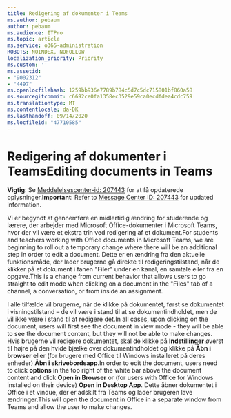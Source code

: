 ```yaml
---
title: Redigering af dokumenter i Teams
ms.author: pebaum
author: pebaum
ms.audience: ITPro
ms.topic: article
ms.service: o365-administration
ROBOTS: NOINDEX, NOFOLLOW
localization_priority: Priority
ms.custom: ''
ms.assetid:
- "9002312"
- "4497"
ms.openlocfilehash: 1259bb936e7789b784c5d7c5dc715801bf860a58
ms.sourcegitcommit: c6692ce0fa1358ec3529e59ca0ecdfdea4cdc759
ms.translationtype: MT
ms.contentlocale: da-DK
ms.lasthandoff: 09/14/2020
ms.locfileid: "47710585"
---
```

# <a name="editing-documents-in-teams"></a><span data-ttu-id="4cfd6-102">Redigering af dokumenter i Teams</span><span class="sxs-lookup"><span data-stu-id="4cfd6-102">Editing documents in Teams</span></span>

<span data-ttu-id="4cfd6-103">**Vigtig**: Se [Meddelelsescenter-id: 207443](https://admin.microsoft.com/Adminportal/Home?source=applauncher#MessageCenter?id=MC207443) for at få opdaterede oplysninger.</span><span class="sxs-lookup"><span data-stu-id="4cfd6-103">**Important**: Refer to [Message Center ID: 207443](https://admin.microsoft.com/Adminportal/Home?source=applauncher#MessageCenter?id=MC207443) for updated information.</span></span> 

<span data-ttu-id="4cfd6-104">Vi er begyndt at gennemføre en midlertidig ændring for studerende og lærere, der arbejder med Microsoft Office-dokumenter i Microsoft Teams, hvor der vil være et ekstra trin ved redigering af et dokument.</span><span class="sxs-lookup"><span data-stu-id="4cfd6-104">For students and teachers working with Office documents in Microsoft Teams, we are beginning to roll out a temporary change where there will be an additional step in order to edit a document.</span></span> <span data-ttu-id="4cfd6-105">Dette er en ændring fra den aktuelle funktionsmåde, der lader brugerne gå direkte til redigeringstilstand, når de klikker på et dokument i fanen "Filer" under en kanal, en samtale eller fra en opgave.</span><span class="sxs-lookup"><span data-stu-id="4cfd6-105">This is a change from current behavior that allows users to go straight to edit mode when clicking on a document in the "Files" tab of a channel, a conversation, or from inside an assignment.</span></span>

<span data-ttu-id="4cfd6-106">I alle tilfælde vil brugerne, når de klikke på dokumentet, først se dokumentet i visningstilstand – de vil være i stand til at se dokumentindholdet, men de vil ikke være i stand til at redigere det.</span><span class="sxs-lookup"><span data-stu-id="4cfd6-106">In all cases, upon clicking on the document, users will first see the document in view mode - they will be able to see the document content, but they will not be able to make changes.</span></span> <span data-ttu-id="4cfd6-107">Hvis brugerne vil redigere dokumentet, skal de klikke på **Indstillinger** øverst til højre på den hvide bjælke over dokumentindholdet og klikke på **Åbn i browser** eller (for brugere med Office til Windows installeret på deres enheder) **Åbn i skrivebordsapp**.</span><span class="sxs-lookup"><span data-stu-id="4cfd6-107">In order to edit the document, users need to click **options** in the top right of the white bar above the document content and click **Open in Browser** or (for users with Office for Windows installed on their device) **Open in Desktop App**.</span></span> <span data-ttu-id="4cfd6-108">Dette åbner dokumentet i Office i et vindue, der er adskilt fra Teams og lader brugeren lave ændringer.</span><span class="sxs-lookup"><span data-stu-id="4cfd6-108">This will open the document in Office in a separate window from Teams and allow the user to make changes.</span></span>
